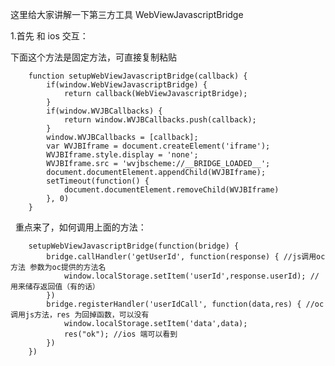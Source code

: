 
这里给大家讲解一下第三方工具 WebViewJavascriptBridge

1.首先 和 ios 交互：

下面这个方法是固定方法，可直接复制粘贴

		function setupWebViewJavascriptBridge(callback) {
			if(window.WebViewJavascriptBridge) {
				return callback(WebViewJavascriptBridge);
			}
			if(window.WVJBCallbacks) {
				return window.WVJBCallbacks.push(callback);
			}
			window.WVJBCallbacks = [callback];
			var WVJBIframe = document.createElement('iframe');
			WVJBIframe.style.display = 'none';
			WVJBIframe.src = 'wvjbscheme://__BRIDGE_LOADED__';
			document.documentElement.appendChild(WVJBIframe);
			setTimeout(function() {
				document.documentElement.removeChild(WVJBIframe)
			}, 0)
		}
   
重点来了，如何调用上面的方法：

		setupWebViewJavascriptBridge(function(bridge) {
			bridge.callHandler('getUserId', function(response) { //js调用oc方法 参数为oc提供的方法名
			    window.localStorage.setItem('userId',response.userId); //用来储存返回值（有的话）
			})
			bridge.registerHandler('userIdCall', function(data,res) { //oc调用js方法，res 为回掉函数，可以没有
				window.localStorage.setItem('data',data);
				res("ok"); //ios 端可以看到
			})
		})
		
		
		
		
		
		
		
		
		
		
		
		
		
